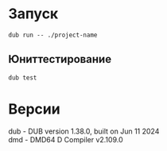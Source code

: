 # Запуск
`dub run -- ./project-name`

## Юниттестирование

`dub test`

# Версии
dub - DUB version 1.38.0, built on Jun 11 2024  
dmd - DMD64 D Compiler v2.109.0